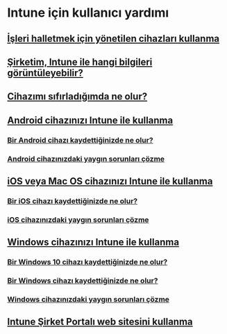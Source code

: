 # Intune için kullanıcı yardımı
## [İşleri halletmek için yönetilen cihazları kullanma](use-managed-devices-to-get-work-done.md)
## [Şirketim, Intune ile hangi bilgileri görüntüleyebilir?](what-info-can-your-company-see-when-you-enroll-your-device-in-intune.md)
## [Cihazımı sıfırladığımda ne olur?](what-happens-if-you-reset-your-device-cpwebsite.md)
## [Android cihazınızı Intune ile kullanma](using-your-android-device-with-intune.md)
### [Bir Android cihazı kaydettiğinizde ne olur?](what-happens-if-you-install-the-company-portal-app-and-enroll-your-device-in-intune-android.md)
### [Android cihazınızdaki yaygın sorunları çözme](troubleshoot-your-device-android.md)
## [iOS veya Mac OS cihazınızı Intune ile kullanma](using-your-iOS-or-macOS-device-with-intune.md)
### [Bir iOS cihazı kaydettiğinizde ne olur?](what-happens-if-you-install-the-company-portal-app-and-enroll-your-device-in-intune-ios.md)
### [iOS cihazınızdaki yaygın sorunları çözme](troubleshoot-your-device-iOS.md)
## [Windows cihazınızı Intune ile kullanma](using-your-windows-device-with-intune.md)
### [Bir Windows 10 cihazı kaydettiğinizde ne olur?](what-happens-if-you-install-the-company-portal-app-and-enroll-your-device-in-intune-windows10.md)
### [Bir Windows cihazı kaydettiğinizde ne olur?](what-happens-if-you-install-the-company-portal-app-and-enroll-your-device-in-intune-windows.md)
### [Windows cihazınızdaki yaygın sorunları çözme](troubleshoot-your-device-windows.md)
## [Intune Şirket Portalı web sitesini kullanma](using-the-intune-company-portal-website.md)
